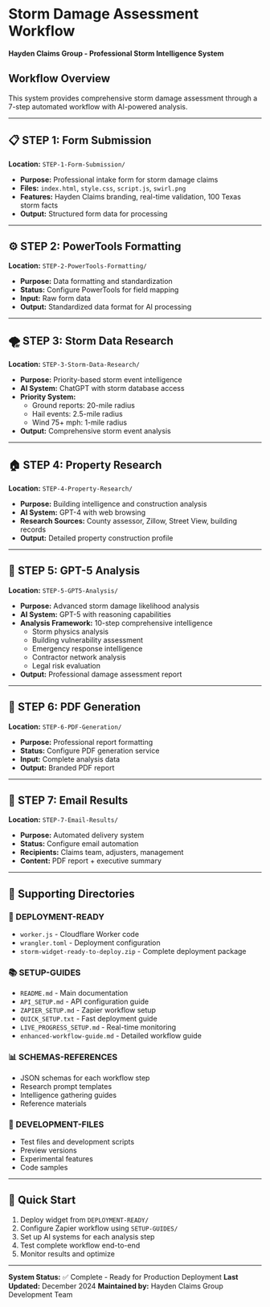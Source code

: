 # Storm Damage Assessment Workflow
**Hayden Claims Group - Professional Storm Intelligence System**

## Workflow Overview
This system provides comprehensive storm damage assessment through a 7-step automated workflow with AI-powered analysis.

---

## 📋 STEP 1: Form Submission
**Location:** `STEP-1-Form-Submission/`
- **Purpose:** Professional intake form for storm damage claims
- **Files:** `index.html`, `style.css`, `script.js`, `swirl.png`
- **Features:** Hayden Claims branding, real-time validation, 100 Texas storm facts
- **Output:** Structured form data for processing

---

## ⚙️ STEP 2: PowerTools Formatting
**Location:** `STEP-2-PowerTools-Formatting/`
- **Purpose:** Data formatting and standardization
- **Status:** Configure PowerTools for field mapping
- **Input:** Raw form data
- **Output:** Standardized data format for AI processing

---

## 🌪️ STEP 3: Storm Data Research
**Location:** `STEP-3-Storm-Data-Research/`
- **Purpose:** Priority-based storm event intelligence
- **AI System:** ChatGPT with storm database access
- **Priority System:**
  - Ground reports: 20-mile radius
  - Hail events: 2.5-mile radius  
  - Wind 75+ mph: 1-mile radius
- **Output:** Comprehensive storm event analysis

---

## 🏠 STEP 4: Property Research
**Location:** `STEP-4-Property-Research/`
- **Purpose:** Building intelligence and construction analysis
- **AI System:** GPT-4 with web browsing
- **Research Sources:** County assessor, Zillow, Street View, building records
- **Output:** Detailed property construction profile

---

## 🧠 STEP 5: GPT-5 Analysis
**Location:** `STEP-5-GPT5-Analysis/`
- **Purpose:** Advanced storm damage likelihood analysis
- **AI System:** GPT-5 with reasoning capabilities
- **Analysis Framework:** 10-step comprehensive intelligence
  - Storm physics analysis
  - Building vulnerability assessment
  - Emergency response intelligence
  - Contractor network analysis
  - Legal risk evaluation
- **Output:** Professional damage assessment report

---

## 📄 STEP 6: PDF Generation
**Location:** `STEP-6-PDF-Generation/`
- **Purpose:** Professional report formatting
- **Status:** Configure PDF generation service
- **Input:** Complete analysis data
- **Output:** Branded PDF report

---

## 📧 STEP 7: Email Results
**Location:** `STEP-7-Email-Results/`
- **Purpose:** Automated delivery system
- **Status:** Configure email automation
- **Recipients:** Claims team, adjusters, management
- **Content:** PDF report + executive summary

---

## 📁 Supporting Directories

### 🚀 DEPLOYMENT-READY
- `worker.js` - Cloudflare Worker code
- `wrangler.toml` - Deployment configuration
- `storm-widget-ready-to-deploy.zip` - Complete deployment package

### 📚 SETUP-GUIDES
- `README.md` - Main documentation
- `API_SETUP.md` - API configuration guide
- `ZAPIER_SETUP.md` - Zapier workflow setup
- `QUICK_SETUP.txt` - Fast deployment guide
- `LIVE_PROGRESS_SETUP.md` - Real-time monitoring
- `enhanced-workflow-guide.md` - Detailed workflow guide

### 📊 SCHEMAS-REFERENCES
- JSON schemas for each workflow step
- Research prompt templates
- Intelligence gathering guides
- Reference materials

### 🔧 DEVELOPMENT-FILES
- Test files and development scripts
- Preview versions
- Experimental features
- Code samples

---

## 🎯 Quick Start
1. Deploy widget from `DEPLOYMENT-READY/`
2. Configure Zapier workflow using `SETUP-GUIDES/`
3. Set up AI systems for each analysis step
4. Test complete workflow end-to-end
5. Monitor results and optimize

---

**System Status:** ✅ Complete - Ready for Production Deployment
**Last Updated:** December 2024
**Maintained by:** Hayden Claims Group Development Team